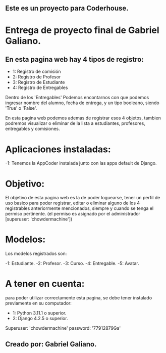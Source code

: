 ## Este es un proyecto para Coderhouse.

# Entrega de proyecto final de Gabriel Galiano.


## En esta pagina web hay 4 tipos de registro:

- 1: Registro de comisión
- 2: Registro de Profesor 
- 3: Registro de Estudiante
- 4: Registro de Entregables

Dentro de los 'Entregables' Podemos encontarnos con que podemos ingresar nombre del alumno, fecha de entrega, y un tipo booleano, siendo 'True' o 'False'.

En esta pagina web podemos ademas de registrar esos 4 objetos, tambien podremos visualizar o eliminar de la lista a estudiantes, profesores, entregables y comisiones.

# Aplicaciones instaladas:

-1: Tenemos la AppCoder instalada junto con las apps default de Django.

# Objetivo:

El objetivo de esta pagina web es la de poder loguearse, tener un perfil de uso basico para poder registrar, editar o eliminar alguno de los 4 registrables anteriormente mencionados, siempre y cuando se tenga el permiso pertinente. (el permiso es asignado por el administrador [superuser: 'chowdermachine'])

# Modelos:

Los modelos registrados son:

-1: Estudiante.
-2: Profesor.
-3: Curso.
-4: Entregable.
-5: Avatar.

# A tener en cuenta: #

para poder utilizar correctamente esta pagina, se debe tener instalado previamente en su computador:

- 1: Python 3.11.1 o superior.
- 2: Django 4.2.5 o superior.

Superuser: 'chowdermachine'
password: '77912879Ga'


## Creado por: Gabriel Galiano.
